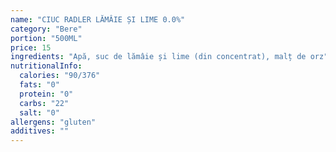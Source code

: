 ```yaml
---
name: "CIUC RADLER LĂMÂIE ȘI LIME 0.0%"
category: "Bere"
portion: "500ML"
price: 15
ingredients: "Apă, suc de lămâie și lime (din concentrat), malț de orz"
nutritionalInfo:
  calories: "90/376"
  fats: "0"
  protein: "0"
  carbs: "22"
  salt: "0"
allergens: "gluten"
additives: ""
---
```

